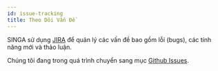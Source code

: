 ```yaml
---
id: issue-tracking
title: Theo Dõi Vấn Đề
---
```


<!--- Licensed to the Apache Software Foundation (ASF) under one or more contributor license agreements.  See the NOTICE file distributed with this work for additional information regarding copyright ownership.  The ASF licenses this file to you under the Apache License, Version 2.0 (the "License"); you may not use this file except in compliance with the License.  You may obtain a copy of the License at http://www.apache.org/licenses/LICENSE-2.0 Unless required by applicable law or agreed to in writing, software distributed under the License is distributed on an "AS IS" BASIS, WITHOUT WARRANTIES OR CONDITIONS OF ANY KIND, either express or implied.  See the License for the specific language governing permissions and limitations under the License.  -->

SINGA sử dụng [JIRA](https://issues.apache.org/jira/browse/singa) để quản lý các vấn đề bao gồm lỗi 
(bugs), các tính năng mới và thảo luận.

Chúng tôi đang trong quá trình chuyển sang mục [Github Issues](https://github.com/apache/singa/issues).
